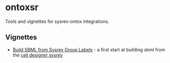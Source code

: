 # ontoxsr
Tools and vignettes for sysrev-ontox integrations.

## Vignettes
* [Build SBML from Sysrev Group Labels](https://github.com/ontox-hu/srontox/blob/main/vignettes/sbml-sysrev.Rmd) - a first start at building sbml from the [cell designer sysrev](https://sysrev.com/p/109491 )
